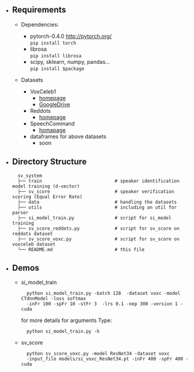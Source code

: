 * Requirements
    ---
    
    * Dependencies:
        * pytorch-0.4.0  http://pytorch.org/  
            `pip install torch`
        * librosa  
            `pip install librosa`
        * scipy, sklearn, numpy, pandas...  
            `pip install $package`
   
    * Datasets  
        * VoxCeleb1
          - [homepage](http://www.robots.ox.ac.uk/~vgg/data/voxceleb/) 
          - [GoogleDrive](https://drive.google.com/drive/folders/1__Ob2AUuAdzVDRCVhKtKSvGmTKHUKTuR)
        * Reddots   
          - [homepage](https://sites.google.com/site/thereddotsproject/)
        * SpeechCommand
          - [homapage](https://ai.googleblog.com/2017/08/launching-speech-commands-dataset.html)
        * dataframes for above datasets
          - soon
 
* Directory Structure
    ----
    
        sv_system  
        ├── train                           # speaker identification model training (d-vector)   
        ├── sv_score                        # speaker verification scoring (Equal Error Rate)  
        ├── data                            # handling the datasets  
        ├── utils                           # including an util for parser  
        ├── si_model_train.py               # script for si_model training  
        ├── sv_score_reddots.py             # script for sv_score on reddots dataset  
        ├── sv_score_voxc.py                # script for sv_score on voxceleb dataset   
        └── README.md                       # this file  
    
* Demos
    -------
    
    * si_model_train
    
            python si_model_train.py -batch 128  -dataset voxc -model CTdnnModel -loss softmax 
            -inFr 100 -spFr 10 -stFr 3  -lrs 0.1 -nep 300 -version 1 -cuda
        
        for more details for arguments Type:
        
            python si_model_train.py -h
    * sv_score  
       
            python sv_score_voxc.py -model ResNet34 -dataset voxc 
            -input_file models/si_voxc_ResNet34.pt -inFr 400 -spFr 400 -cuda
